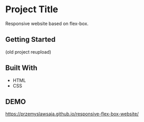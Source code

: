 # Project Title

Responsive website based on flex-box.

## Getting Started

(old project reupload)

## Built With

* HTML
* CSS

## DEMO
https://przemyslawsaja.github.io/responsive-flex-box-website/


